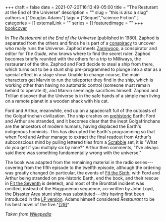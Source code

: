 +++
draft = false
date = 2021-07-20T16:13:49-05:00
title = "The Resturant at the End of the Universe"
description = ""
slug = "this is also a slug"
authors = ["Douglas Adams"]
tags = ["Sequel","science Fiction" ]
categories = []
externalLink = ""
series = []
featuredimage = ""
+++
[bookcover](https://justinoeuf.github.io/hugo_blog_public/images/book_2/bookcover.jpg)

In *The Restaurant at the End of the Universe* (published in 1980), Zaphod is separated from the others and finds he is part of a [conspiracy](https://en.wikipedia.org/wiki/Cabal "Cabal") to uncover who really runs the Universe. Zaphod meets [Zarniwoop](https://en.wikipedia.org/wiki/Minor_characters_from_The_Hitchhiker%27s_Guide_to_the_Galaxy#Zarniwoop_[Vann_Harl] "Minor characters from The Hitchhiker's Guide to the Galaxy"), a conspirator and editor for *The Guide*, who knows where to find the secret ruler. Zaphod becomes briefly reunited with the others for a trip to Milliways, the restaurant of the title. Zaphod and Ford decide to steal a ship from there, which turns out to be a stunt ship pre-programmed to plunge into a star as a special effect in a stage show. Unable to change course, the main characters get Marvin to run the teleporter they find in the ship, which is working other than having no automatic control (someone must remain behind to operate it), and Marvin seemingly sacrifices himself. Zaphod and Trillian discover that the Universe is in the safe hands of a simple man living on a remote planet in a wooden shack with his cat.

Ford and Arthur, meanwhile, end up on a spacecraft full of the outcasts of the Golgafrinchan civilization. The ship crashes on [prehistoric](https://en.wikipedia.org/wiki/Prehistory "Prehistory") Earth; Ford and Arthur are stranded, and it becomes clear that the inept Golgafrinchans are the ancestors of modern humans, having displaced the Earth's indigenous hominids. This has disrupted the Earth's programming so that when Ford and Arthur manage to extract the final readout from Arthur's subconscious mind by pulling lettered tiles from a [Scrabble](https://en.wikipedia.org/wiki/Scrabble "Scrabble") set, it is "What do you get if you multiply six by nine?" Arthur then comments, "I've always said there was something fundamentally wrong with the universe."

The book was adapted from the remaining material in the radio series---covering from the fifth episode to the twelfth episode, although the ordering was greatly changed (in particular, the events of [Fit the Sixth](https://en.wikipedia.org/wiki/The_Hitchhiker%27s_Guide_to_the_Galaxy_Primary_and_Secondary_Phases#Fit_the_Sixth "The Hitchhiker's Guide to the Galaxy Primary and Secondary Phases"), with Ford and Arthur being stranded on pre-historic Earth, end the book, and their rescue in [Fit the Seventh](https://en.wikipedia.org/wiki/The_Hitchhiker%27s_Guide_to_the_Galaxy_Primary_and_Secondary_Phases#Fit_the_Seventh "The Hitchhiker's Guide to the Galaxy Primary and Secondary Phases") is deleted), and most of the Brontitall incident was omitted, instead of the Haggunenon sequence, co-written by John Loyd, the [Disaster Area](https://en.wikipedia.org/wiki/Minor_characters_from_The_Hitchhiker%27s_Guide_to_the_Galaxy#Hotblack_Desiato "Minor characters from The Hitchhiker's Guide to the Galaxy") stunt ship was substituted---this having first been introduced in the [LP version](https://en.wikipedia.org/wiki/The_Hitchhiker%27s_Guide_to_the_Galaxy#LP_album_adaptations). Adams himself considered *Restaurant* to be his best novel of the five.^[[29]](https://en.wikipedia.org/wiki/The_Hitchhiker%27s_Guide_to_the_Galaxy#cite_note-30)^

*Taken from [Wikepedia](https://en.wikipedia.org/wiki/The_Hitchhiker%27s_Guide_to_the_Galaxy)*
